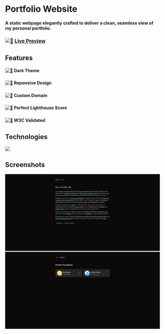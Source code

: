 <h1>Portfolio Website</h1>
<h4>A static webpage elegantly crafted to deliver a clean, seamless view of my personal portfolio.</h4>

<h3><a href="https://adamsnow.dev"><img src="https://images.emojiterra.com/google/noto-emoji/unicode-15/animated/1f680.gif" width="20px" alt="🚀" style="vertical-align: middle; margin-bottom: 4px;"></a> <a href="https://adamsnow.dev">Live Preview</a></h3>

<h2>Features</h2>
<h4><a href="https://adamsnow.dev"><img src="https://images.emojiterra.com/google/noto-emoji/unicode-15/animated/1f987.gif" width="18px" alt="🦇" style="vertical-align: middle; margin-bottom: 4px;"></a> Dark Theme</h4>
<h4><a href="https://adamsnow.dev"><img src="https://images.emojiterra.com/google/noto-emoji/unicode-15/animated/1fabc.gif" width="18px" alt="🐡" style="vertical-align: middle; margin-bottom: 4px;"></a> Reponsive Design</h4>
<h4><a href="https://adamsnow.dev"><img src="https://images.emojiterra.com/google/noto-emoji/unicode-15/animated/1f48e.gif" width="18px" alt="💎" style="vertical-align: middle; margin-bottom: 4px;"></a> Custom Domain</h4>
<h4><a href="https://adamsnow.dev"><img src="https://images.emojiterra.com/google/noto-emoji/unicode-15/animated/1f308.gif" width="18px" alt="🌈" style="vertical-align: middle; margin-bottom: 4px;"></a> Perfect Lighthouse Score</h4>
<h4><a href="https://adamsnow.dev"><img src="https://images.emojiterra.com/google/noto-emoji/unicode-15/animated/2705.gif" width="18px" alt="💫" style="vertical-align: middle; margin-bottom: 4px;"></a> W3C Validated</h4>

<h2>Technologies</h2>
<a href="https://adamsnow.dev"><img src="https://skillicons.dev/icons?i=html,css,git,tailwind,github"></a>

<h2>Screenshots</h2>
<a href="https://adamsnow.dev"><img src="public/home-screenshot.png"</a>
<a href="https://adamsnow.dev"><img src="public/projects-screenshot.png"</a>
